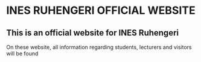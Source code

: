 # INES RUHENGERI OFFICIAL WEBSITE
## This is an official website for INES Ruhengeri
On these website, all information regarding students, lecturers and visitors will be found

